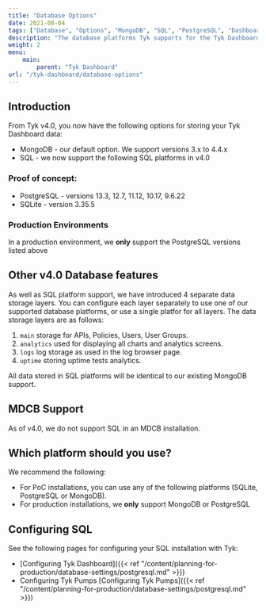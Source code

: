 ```yaml
---
title: "Database Options"
date: 2021-08-04
tags: ["Database", "Options", "MongoDB", "SQL", "PostgreSQL", "Dashboard"]
description: "The database platforms Tyk supports for the Tyk Dashboard"
weight: 2
menu: 
    main:
        parent: "Tyk Dashboard"
url: "/tyk-dashboard/database-options"
---
```


## Introduction
From Tyk v4.0, you now have the following options for storing your Tyk Dashboard data:

* MongoDB - our default option. We support versions 3.x to 4.4.x
* SQL - we now support the following SQL platforms in v4.0

### Proof of concept:
  * PostgreSQL - versions 13.3, 12.7, 11.12, 10.17, 9.6.22
  * SQLite - version 3.35.5

### Production Environments

In a production environment, we **only** support the PostgreSQL versions listed above

## Other v4.0 Database features

As well as SQL platform support, we have introduced 4 separate data storage layers. You can configure each layer separately to use one of our supported database platforms, or use a single platfor for all layers. The data storage layers are as follows:
1. `main` storage for APIs, Policies, Users, User Groups.
2. `analytics` used for displaying all charts and analytics screens.
3. `logs` log storage as used in the log browser page.
4. `uptime` storing uptime tests analytics.

All data stored in SQL platforms will be identical to our existing MongoDB support.

## MDCB Support
As of v4.0, we do not support SQL in an MDCB installation.

## Which platform should you use?

We recommend the following:

* For PoC installations, you can use any of the following platforms (SQLite, PostgreSQL or MongoDB).
* For production installations, we **only** support MongoDB or PostgreSQL

## Configuring SQL

See the following pages for configuring your SQL installation with Tyk:

* [Configuring Tyk Dashboard]({{< ref "/content/planning-for-production/database-settings/postgresql.md" >}})
* Configuring Tyk Pumps [Configuring Tyk Pumps]({{< ref "/content/planning-for-production/database-settings/postgresql.md" >}})
